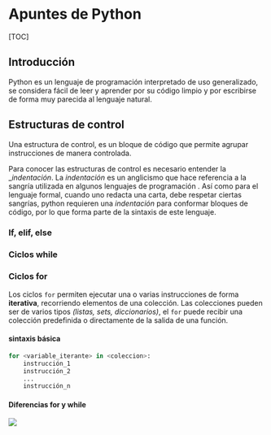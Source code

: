 # Apuntes de Python

[TOC]

## Introducción

Python es un lenguaje de programación interpretado de uso generalizado, se considera fácil de leer y aprender por su código limpio y por escribirse de forma muy parecida al lenguaje natural.

## Estructuras de control

Una estructura de control, es un bloque de código que permite agrupar instrucciones de manera controlada. 

Para conocer las estructuras de control es necesario entender la __indentación_. La _indentación_ es un anglicismo que hace referencia a la sangría utilizada en algunos lenguajes de programación . Así como para el lenguaje  formal, cuando uno redacta una carta, debe respetar ciertas sangrías,  python requieren una _indentación_ para conformar bloques de código, por lo que forma parte de la sintaxis de este lenguaje.



### If, elif, else

### Ciclos while

### Ciclos for

Los ciclos `for` permiten ejecutar una o varias instrucciones de forma **iterativa**, recorriendo elementos de una colección. Las colecciones pueden ser de varios tipos _(listas, sets, diccionarios)_, el `for` puede recibir una colección predefinida o directamente de la salida de una función.

#### sintaxis básica

```python
for <variable_iterante> in <coleccion>: 
	instrucción_1
    instrucción_2
    ...
    instrucción_n

```

#### Diferencias for y while



![](https://raw.githUbusercontent.com/laonrd0/picgo/main/img2ixTr7min.jpeg)